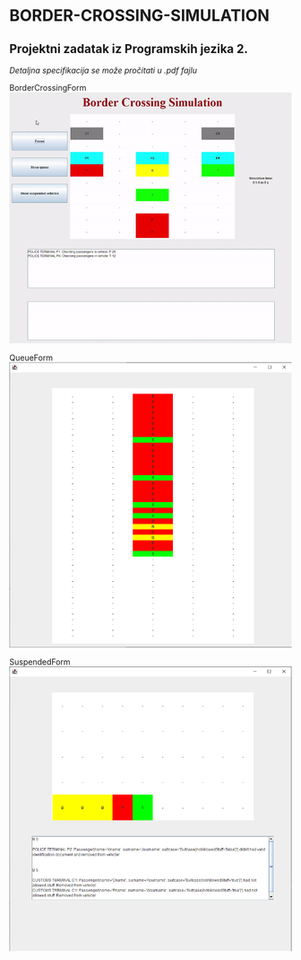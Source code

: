 # BORDER-CROSSING-SIMULATION
## Projektni zadatak iz **Programskih jezika 2**.
*Detaljna specifikacija se može pročitati u .pdf fajlu*

BorderCrossingForm
![Demnostration](https://github.com/Djed01/BORDER-CROSSING-SIMULATION/blob/main/src/main/resources/img/GIF.gif)

QueueForm
![Queue](https://github.com/Djed01/BORDER-CROSSING-SIMULATION/blob/main/src/main/resources/img/Queue.png)

SuspendedForm
![Suspended](https://github.com/Djed01/BORDER-CROSSING-SIMULATION/blob/main/src/main/resources/img/Suspended.png)

